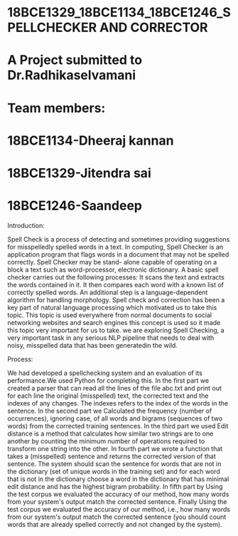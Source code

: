# 18BCE1329_18BCE1134_18BCE1246_SPELLCHECKER AND CORRECTOR
# A Project submitted to Dr.Radhikaselvamani
# Team members:
   # 18BCE1134-Dheeraj kannan
   # 18BCE1329-Jitendra sai 
   # 18BCE1246-Saandeep

Introduction:

Spell Check is a process of detecting and sometimes providing suggestions for misspelledly spelled words in a text.
In computing, Spell Checker is an application program that flags words in a document that may not be spelled correctly.
Spell Checker may be stand- alone capable of operating on a block a text such as word-processor, electronic dictionary.
A basic spell checker carries out the following processes:
It scans the text and extracts the words contained in it.
It then compares each word with a known list of correctly spelled words.
An additional step is a language-dependent algorithm for handling morphology.
Spell check and correction has been a key part of natural language processing which motivated us to take this topic.
This topic is used everywhere from normal documents to social networking websites and search engines this concept is used so it made this topic very important for us to take.
we are exploring Spell Checking, a very important task in any serious NLP pipeline that needs to deal with noisy, misspelled data that has been generatedin the wild.


Process:

We had developed a  spellchecking system and an evaluation of its performance.We used Python for completing this. 
In the first part we created a  parser that can read all the lines of the file abc.txt and print out for each line the original (misspelled) text, the corrected text and the indexes of any changes. The indexes refers to the index of the words in the sentence.
In the second part we  Calculated the frequency (number of occurrences), ignoring case, of all words and bigrams (sequences of two words) from the corrected training sentences.
In the third part we used Edit distance is a method that calculates how similar two strings are to one another by counting the minimum number of operations required to transform one string into the other.
In fourth part we wrote a function that takes a (misspelled) sentence and returns the corrected version of that sentence.
The system should scan the sentence for words that are not in the dictionary (set of unique words in the training set) and for each word that is not in the dictionary choose a word in the dictionary that has minimal edit distance and has the highest bigram probability. In fifth part  by Using the test corpus we evaluated the accuracy of our method, how many words from your system's output match the corrected sentence.
Finally Using the test corpus we evaluated the accuracy of our method, i.e., how many words from our system's output match the corrected sentence (you should count words that are already spelled correctly and not changed by the system).
